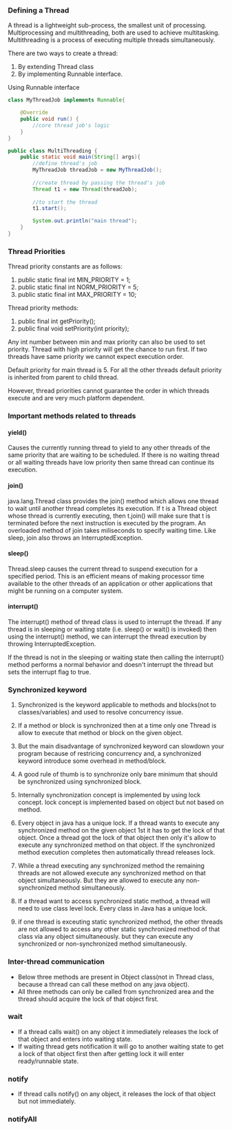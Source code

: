 ### Defining a Thread

A thread is a lightweight sub-process, the smallest unit of processing. Multiprocessing and multithreading, both are used to achieve multitasking. Multithreading is a process of executing multiple threads simultaneously.

There are two ways to create a thread:

1. By extending Thread class
2. By implementing Runnable interface.

Using Runnable interface

```Java
class MyThreadJob implements Runnable{

    @Override
    public void run() {
        //core thread job's logic
    }
}

public class MultiThreading {
    public static void main(String[] args){
        //define thread's job
        MyThreadJob threadJob = new MyThreadJob();
        
        //create thread by passing the thread's job
        Thread t1 = new Thread(threadJob);
        
        //to start the thread
        t1.start();

        System.out.println("main thread");
    }
}
```
### Thread Priorities

Thread priority constants are as follows:
1. public static final int MIN_PRIORITY = 1;
2. public static final int NORM_PRIORITY = 5;
3. public static final int MAX_PRIORITY = 10;

Thread priority methods:
1. public final int getPriority();
2. public final void setPriority(int priority);

Any int number between min and max priority can also be used to set priority. Thread with high priority will get the chance to run first. If two threads have same priority we cannot expect execution order. 

Default priority for main thread is 5. For all the other threads default priority is inherited from parent to child thread.

However, thread priorities cannot guarantee the order in which threads execute and are very much platform dependent.

### Important methods related to threads

#### yield()
Causes the currently running thread to yield to any other threads of the same priority that are waiting to be scheduled. If there is no waiting thread or all waiting threads have low priority then same thread can continue its execution.

#### join()
java.lang.Thread class provides the join() method which allows one thread to wait until another thread completes its execution. If t is a Thread object whose thread is currently executing, then t.join() will make sure that t is terminated before the next instruction is executed by the program. An overloaded method of join takes miliseconds to specify waiting time. Like sleep, join also throws an InterruptedException. 

#### sleep()
Thread.sleep causes the current thread to suspend execution for a specified period. This is an efficient means of making processor time available to the other threads of an application or other applications that might be running on a computer system.

#### interrupt()
The interrupt() method of thread class is used to interrupt the thread. If any thread is in sleeping or waiting state (i.e. sleep() or wait() is invoked) then using the interrupt() method, we can interrupt the thread execution by throwing InterruptedException.

If the thread is not in the sleeping or waiting state then calling the interrupt() method performs a normal behavior and doesn't interrupt the thread but sets the interrupt flag to true.

### Synchronized keyword

1. Synchronized is the keyword applicable to methods and blocks(not to classes/variables) and used to resolve concurrency issue.

2. If a method or block is synchronized then at a time only one Thread is allow to execute that method or block on the given object.

3. But the main disadvantage of synchronized keyword can slowdown your program because of restricing concurrency and, a synchronized keyword introduce some overhead in method/block.

4. A good rule of thumb is to synchronize only bare minimum that should be synchronized using synchronized block.

5. Internally synchronization concept is implemented by using lock concept. lock concept is implemented based on object but not based on method.

6. Every object in java has a unique lock. If a thread wants to execute any synchronized method on the given object 1st it has to get the lock of that object. Once a thread got the lock of that object then only it's allow to execute any synchronized method on that object. If the synchronized method execution completes then automatically thread releases lock.

8. While a thread executing any synchronized method the remaining threads are not allowed execute any synchronized method on that object simultaneously. But they are allowed to execute any non-synchronized method simultaneously.

9. If a thread want to access synchronized static method, a thread will need to use class level lock. Every class in Java has a unique lock.

10. if one thread is exceuting static synchronized method, the other threads are not allowed to access any other static synchronized method of that class via any object simultaneously. but they can execute any synchronized or non-synchronized method simultaneously.

### Inter-thread communication
- Below three methods are present in Object class(not in Thread class, because a thread can call these method on any java object).
- All three methods can only be called from synchronized area and the thread should acquire the lock of that object first.

### wait
- If a thread calls wait() on any object it immediately releases the lock of that object and enters into waiting state.
- If waiting thread gets notification it will go to another waiting state to get a lock of that object first then after getting lock it will enter ready/runnable state.

### notify
- If thread calls notify() on any object, it releases the lock of that object but not immediately.

### notifyAll
